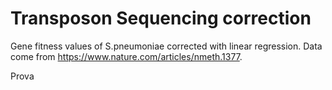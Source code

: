 # Transposon Sequencing correction

Gene fitness values of S.pneumoniae corrected with linear regression.
Data come from https://www.nature.com/articles/nmeth.1377.

Prova